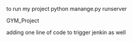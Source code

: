 to run my project python manange.py runserver

 GYM_Project

adding one line of code to trigger jenkin as well